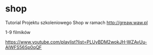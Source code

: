 # shop

Tutorial Projektu szkoleniowego Shop w ramach http://greaw.waw.pl

1-9 filmików

https://www.youtube.com/playlist?list=PLUyBDM2wokJH-WZAvUu-AIWFS56Sp0qQF

